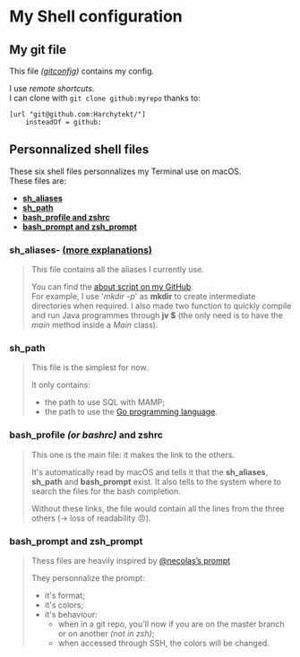 # My Shell configuration

## My git file

This file _([gitconfig](gitconfig))_ contains my config.  

I use _remote shortcuts_.  
I can clone with ```git clone github:myrepo``` thanks to:
```
[url "git@github.com:Harchytekt/"]
    insteadOf = github:
```

## Personnalized shell files

These six shell files personnalizes my Terminal use on macOS.  
These files are:  

- **[sh_aliases](#aliases)**
- **[sh_path](#path)**
- **[bash_profile and zshrc](#profile)**
- **[bash_prompt and zsh_prompt](#prompt)**

<a name="aliases"></a>
### sh_aliases- [(more explanations)](sh_aliases.md)
> This file contains all the aliases I currently use.  
>
> You can find the [about script on my GitHub](https://github.com/Harchytekt/about).  
> For example, I use '_mkdir -p_' as **mkdir** to create intermediate directories when required.
> I also made two function to quickly compile and run Java programmes through **jv $** (the only need is to have the _main_ method inside a _Main_ class).

<a name="path"></a>
### sh_path
> This file is the simplest for now.  
>
> It only contains:  
>
> - the path to use SQL with MAMP;
> - the path to use the [Go programming language](https://golang.org).

<a name="profile"></a>
### bash_profile _(or bashrc)_ and zshrc
> This one is the main file: it makes the link to the others.
>
> It's automatically read by macOS and tells it that the **sh_aliases**, **sh_path** and **bash_prompt** exist. It also tells to the system where to search the files for the bash completion.  
>
> Without these links, the file would contain all the lines from the three others (→ loss of readability 😠).

<a name="prompt"></a>
### bash_prompt and zsh_prompt
> Thess files are heavily inspired by [@necolas’s prompt](https://github.com/necolas/dotfiles)
>
> They personnalize the prompt:  
>
> - it's format;
> - it's colors;
> - it's behaviour:  
> 	- when in a git repo, you'll now if you are on the master branch or on another *(not in zsh)*;
> 	- when accessed through SSH, the colors will be changed.
